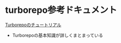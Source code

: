 # turborepo参考ドキュメント

[Turborepoのチュートリアル](https://zenn.dev/hayato94087/articles/d2956e662202a7)

- Turborepoの基本知識が詳しくまとまっている
